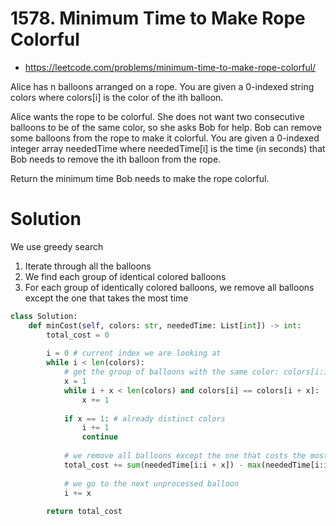 # 1578. Minimum Time to Make Rope Colorful

- https://leetcode.com/problems/minimum-time-to-make-rope-colorful/

Alice has n balloons arranged on a rope. You are given a 0-indexed string colors where colors[i] is the color of the ith balloon.

Alice wants the rope to be colorful. She does not want two consecutive balloons to be of the same color, so she asks Bob for help. Bob can remove some balloons from the rope to make it colorful. You are given a 0-indexed integer array neededTime where neededTime[i] is the time (in seconds) that Bob needs to remove the ith balloon from the rope.

Return the minimum time Bob needs to make the rope colorful.

# Solution

We use greedy search

1. Iterate through all the balloons
2. We find each group of identical colored balloons
3. For each group of identically colored balloons, we remove all balloons except the one that takes the most time

```python
class Solution:
    def minCost(self, colors: str, neededTime: List[int]) -> int:
        total_cost = 0
        
        i = 0 # current index we are looking at
        while i < len(colors):
            # get the group of balloons with the same color: colors[i:i+x]
            x = 1
            while i + x < len(colors) and colors[i] == colors[i + x]:
                x += 1
                
            if x == 1: # already distinct colors
                i += 1
                continue
                
            # we remove all balloons except the one that costs the most
            total_cost += sum(neededTime[i:i + x]) - max(neededTime[i:i + x])
            
            # we go to the next unprocessed balloon
            i += x
            
        return total_cost
            
```